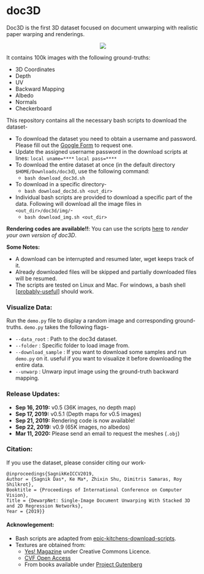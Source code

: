 
# doc3D 
Doc3D is the first 3D dataset focused on document unwarping with realistic paper warping and renderings.
<p align="center">
  <img src="data.gif">
</p>

It contains 100k images with the following ground-truths:
- 3D Coordinates
- Depth 
- UV
- Backward Mapping
- Albedo
- Normals
- Checkerboard

This repository contains all the necessary bash scripts to download the dataset-
- To download the dataset you need to obtain a username and password. Please fill out the [Google Form](https://forms.gle/RTfi7LUSrt891VuN8) to request one.
- Update the assigned username password in the download scripts at lines: `local uname=****` `local pass=****`
- To download the entire dataset at once (in the default directory `$HOME/Downloads/doc3d`), use the following command:
    - `bash download_doc3d.sh`
- To download in a specific directory-
    - `bash download_doc3d.sh <out_dir>`
- Individual bash scripts are provided to download a specific part of the data. Following will download all the image files in `<out_dir>/doc3d/img/`- 
    - `bash download_img.sh <out_dir>`

**Rendering codes are available!!**: You can use the scripts [here](https://github.com/sagniklp/doc3D-renderer) to *render your own version of doc3D*.

**Some Notes:** 
- A download can be interrupted and resumed later, wget keeps track of it. 
- Already downloaded files will be skipped and partially downloaded files will be resumed.
- The scripts are tested on Linux and Mac. For windows, a bash shell [[probably-useful](https://itsfoss.com/install-bash-on-windows/)] should work.

### Visualize Data:
Run the `demo.py` file to display a random image and corresponding ground-truths. `demo.py` takes the following flags-	
- `--data_root` : Path to the doc3d dataset.
- `--folder` : Specific folder to load image from.
- `--download_sample` : If you want to download some samples and run `demo.py` on it. useful if you want to visualize it before downloading the entire data.
- `--unwarp` : Unwarp input image using the ground-truth backward mapping. 


### Release Updates:
- **Sep 16, 2019:** v0.5 (36K images, no depth map) 
- **Sep 17, 2019:** v0.5.1 (Depth maps for v0.5 images)
- **Sep 21, 2019:** Rendering code is now available! 
- **Sep 22, 2019:** v0.9 (65K images, no albedos) 
- **Mar 11, 2020:** Please send an email to request the meshes (`.obj`)

### Citation:
If you use the dataset, please consider citing our work-
```
@inproceedings{SagnikKeICCV2019, 
Author = {Sagnik Das*, Ke Ma*, Zhixin Shu, Dimitris Samaras, Roy Shilkrot}, 
Booktitle = {Proceedings of International Conference on Computer Vision}, 
Title = {DewarpNet: Single-Image Document Unwarping With Stacked 3D and 2D Regression Networks}, 
Year = {2019}}   
```
#### Acknowlegement: 
- Bash scripts are adapted from [epic-kitchens-download-scripts](https://github.com/epic-kitchens/download-scripts). 
- Textures are obtained from:
  - [Yes! Magazine](https://issues.yesmagazine.org/) under Creative Commons Licence.
  - [CVF Open Access](http://openaccess.thecvf.com/menu.py)
  - From books available under [Project Gutenberg](https://www.gutenberg.org/) 
